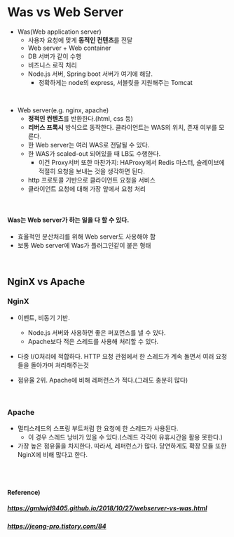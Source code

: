 # Was vs Web Server

* Was(Web application server)
  * 사용자 요청에 맞게 **동적인 컨텐츠**를 전달
  * Web server + Web container
  * DB 서버가 같이 수행
  * 비즈니스 로직 처리
  * Node.js 서버, Spring boot 서버가 여기에 해당.
    * 정확하게는 node의 express, 서블릿을 지원해주는 Tomcat

<br>

* Web server(e.g. nginx, apache)
  * **정적인 컨텐츠**를 반환한다.(html, css 등)
  * **리버스 프록시** 방식으로 동작한다. 클라이언트는 WAS의 위치, 존재 여부를 모른다.
  * 한 Web server는 여러 WAS로 전달될 수 있다.
  * 한 WAS가 scaled-out 되어있을 때 LB도 수행한다.
    * 이건 Proxy서버 또한 마찬가지: HAProxy에서 Redis 마스터, 슬레이브에 적절히 요청을 보내는 것을 생각하면 된다.
  * http 프로토콜 기반으로 클라이언트 요청을 서비스
  * 클라이언트 요청에 대해 가장 앞에서 요청 처리

<br>

#### Was는 Web server가 하는 일을 다 할 수 있다.

* 효율적인 분산처리를 위해 Web server도 사용해야 함
* 보통 Web server에 Was가 플러그인같이 붙은 형태

<br>

## NginX vs Apache

### NginX

- 이벤트, 비동기 기반.
  - Node.js 서버와 사용하면 좋은 퍼포먼스를 낼 수 있다.
  - Apache보다 적은 스레드를 사용해 처리할 수 있다.

- 다중 I/O처리에 적합하다. HTTP 요청 관점에서 한 스레드가 계속 돌면서 여러 요청들을 돌아가며 처리해주는것
- 점유율 2위. Apache에 비해 레퍼런스가 적다.(그래도 충분히 많다)

<br>

### Apache

- 멀티스레드의 스프링 부트처럼 한 요청에 한 스레드가 사용된다.
  - 이 경우 스레드 낭비가 있을 수 있다.(스레드 각각이 유휴시간을 활용 못한다.)
- 가장 높은 점유율을 차지한다. 따라서, 레퍼런스가 많다. 당연하게도 확장 모듈 또한 NginX에 비해 많다고 한다.

<br><br>

#### Reference)

##### https://gmlwjd9405.github.io/2018/10/27/webserver-vs-was.html

##### https://jeong-pro.tistory.com/84